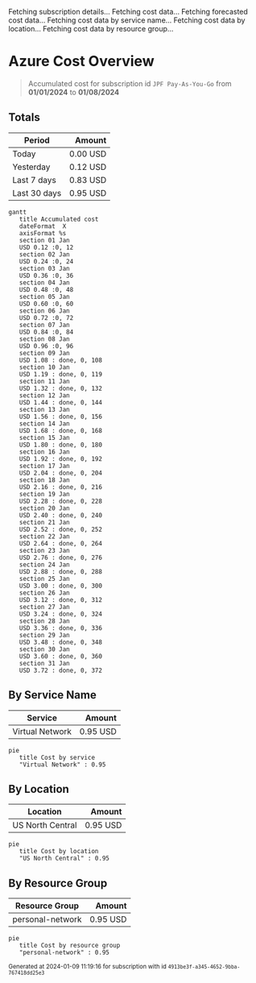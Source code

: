 Fetching subscription details...
Fetching cost data...
Fetching forecasted cost data...
Fetching cost data by service name...
Fetching cost data by location...
Fetching cost data by resource group...
# Azure Cost Overview

> Accumulated cost for subscription id `JPF Pay-As-You-Go` from **01/01/2024** to **01/08/2024**

## Totals

|Period|Amount|
|---|---:|
|Today|0.00 USD|
|Yesterday|0.12 USD|
|Last 7 days|0.83 USD|
|Last 30 days|0.95 USD|

```mermaid
gantt
   title Accumulated cost
   dateFormat  X
   axisFormat %s
   section 01 Jan
   USD 0.12 :0, 12
   section 02 Jan
   USD 0.24 :0, 24
   section 03 Jan
   USD 0.36 :0, 36
   section 04 Jan
   USD 0.48 :0, 48
   section 05 Jan
   USD 0.60 :0, 60
   section 06 Jan
   USD 0.72 :0, 72
   section 07 Jan
   USD 0.84 :0, 84
   section 08 Jan
   USD 0.96 :0, 96
   section 09 Jan
   USD 1.08 : done, 0, 108
   section 10 Jan
   USD 1.19 : done, 0, 119
   section 11 Jan
   USD 1.32 : done, 0, 132
   section 12 Jan
   USD 1.44 : done, 0, 144
   section 13 Jan
   USD 1.56 : done, 0, 156
   section 14 Jan
   USD 1.68 : done, 0, 168
   section 15 Jan
   USD 1.80 : done, 0, 180
   section 16 Jan
   USD 1.92 : done, 0, 192
   section 17 Jan
   USD 2.04 : done, 0, 204
   section 18 Jan
   USD 2.16 : done, 0, 216
   section 19 Jan
   USD 2.28 : done, 0, 228
   section 20 Jan
   USD 2.40 : done, 0, 240
   section 21 Jan
   USD 2.52 : done, 0, 252
   section 22 Jan
   USD 2.64 : done, 0, 264
   section 23 Jan
   USD 2.76 : done, 0, 276
   section 24 Jan
   USD 2.88 : done, 0, 288
   section 25 Jan
   USD 3.00 : done, 0, 300
   section 26 Jan
   USD 3.12 : done, 0, 312
   section 27 Jan
   USD 3.24 : done, 0, 324
   section 28 Jan
   USD 3.36 : done, 0, 336
   section 29 Jan
   USD 3.48 : done, 0, 348
   section 30 Jan
   USD 3.60 : done, 0, 360
   section 31 Jan
   USD 3.72 : done, 0, 372
```

## By Service Name

|Service|Amount|
|---|---:|
|Virtual Network|0.95 USD|

```mermaid
pie
   title Cost by service
   "Virtual Network" : 0.95
```

## By Location

|Location|Amount|
|---|---:|
|US North Central|0.95 USD|

```mermaid
pie
   title Cost by location
   "US North Central" : 0.95
```

## By Resource Group

|Resource Group|Amount|
|---|---:|
|personal-network|0.95 USD|

```mermaid
pie
   title Cost by resource group
   "personal-network" : 0.95
```

<sup>Generated at 2024-01-09 11:19:16 for subscription with id `4913be3f-a345-4652-9bba-767418dd25e3`</sup>
